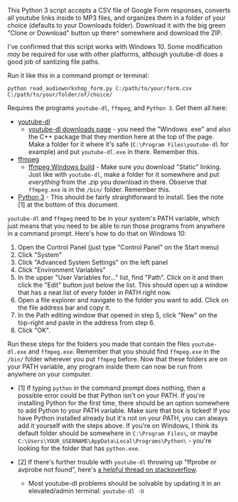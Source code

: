 This Python 3 script accepts a CSV file of Google Form responses, converts all youtube links inside to MP3 files, and organizes them in a folder of your choice (defaults to your Downloads folder). Download it with the big green "Clone or Download" button up there^ somewhere and download the ZIP.

I've confirmed that this script works with Windows 10.  Some modification *may* be required for use with other platforms, although youtube-dl does a good job of santizing file paths.

Run it like this in a command prompt or terminal:

`python read_audioworkshop_form.py C:/path/to/your/form.csv C:/path/to/your/folder/of/choice/`

Requires the programs `youtube-dl`, `ffmpeg`, and `Python 3`. Get them all here:

* [youtube-dl](https://rg3.github.io/youtube-dl/)
    * [youtube-dl downloads page](https://ytdl-org.github.io/youtube-dl/download.html) - you need the "Windows .exe" and also the C++ package that they mention here at the top of the page. Make a folder for it where it's safe (`C:\Program Files\youtube-dl` for example) and put `youtube-dl.exe` in there. Remember this.
* [ffmpeg](https://www.ffmpeg.org/download.html)
    * [ffmpeg Windows build](https://ffmpeg.zeranoe.com/builds/) - Make sure you download "Static" linking. Just like with `youtube-dl`, make a folder for it somewhere and put *everything* from the .zip you download in there. Observe that `ffmpeg.exe` is in the `/bin/` folder. Remember this.
* [Python 3](https://www.python.org/downloads/) - This should be fairly straightforward to install. See the note [1] at the bottom of this document.

`youtube-dl` and `ffmpeg` need to be in your system's PATH variable, which just means that you need to be able to run those programs from anywhere in a command prompt. Here's how to do that on Windows 10:

1. Open the Control Panel (just type "Control Panel" on the Start menu)
2. Click "System"
3. Click "Advanced System Settings" on the left panel
4. Click "Environment Variables"
5. In the upper "User Variables for..." list, find "Path". Click on it and then click the "Edit" button just below the list. This should open up a window that has a neat list of every folder in PATH right now.
6. Open a file explorer and navigate to the folder you want to add. Click on the file address bar and copy it.
7. In the Path editing window that opened in step 5, click "New" on the top-right and paste in the address from step 6.
8. Click "OK".

Run these steps for the folders you made that contain the files `youtube-dl.exe` and `ffmpeg.exe`. Remember that you should find `ffmpeg.exe` in the `/bin/` folder wherever you put `ffmpeg` before. Now that these folders are on your PATH variable, any program inside them can now be run from anywhere on your computer.

* [1] If typing `python` in the command prompt does nothing, then a possible error could be that Python isn't on your PATH. If you're installing Python for the first time, there should be an option somewhere to add Python to your PATH variable. Make sure that box is ticked! If you have Python installed already but it's not on your PATH, you can always add it yourself with the steps above. If you're on Windows, I think its default folder should be somewhere in `C:\Program Files\`, or maybe `C:\Users\YOUR_USERNAME\AppData\Local\Programs\Python\` - you're looking for the folder that has `python.exe`.

* [2] If there's further trouble with `youtube-dl` throwing up "ffprobe or avprobe not found", here's [a helpful thread on stackoverflow](https://stackoverflow.com/a/38878753).
    * Most youtube-dl problems should be solvable by updating it in an elevated/admin terminal: `youtube-dl -U`
